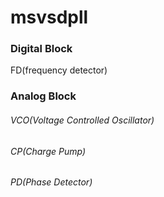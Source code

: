# msvsdpll

### Digital Block
FD(frequency detector)


### Analog Block
###### VCO(Voltage Controlled Oscillator)
###### CP(Charge Pump)
###### PD(Phase Detector)
